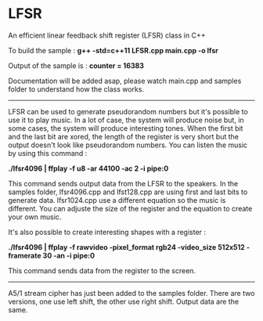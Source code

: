 # LFSR
An efficient linear feedback shift register (LFSR) class in C++

To build the sample : **g++ -std=c++11 LFSR.cpp main.cpp -o lfsr**

Output of the sample is : **counter = 16383**

Documentation will be added asap, please watch main.cpp and samples folder to understand how the class works.

----------------------------------------

LFSR can be used to generate pseudorandom numbers but it's possible to use it to play music. In a lot of case, the system will produce noise but, in some cases, the system will produce interesting tones. When the first bit and the last bit are xored, the length of the register is very short but the output doesn't look like pseudorandom numbers. You can listen the music by using this command : 

**./lfsr4096 | ffplay -f u8 -ar 44100 -ac 2 -i pipe:0**

This command sends output data from the LFSR to the speakers. In the samples folder, lfsr4096.cpp and lfst128.cpp are using first and last bits to generate data. lfsr1024.cpp use a different equation so the music is different. You can adjuste the size of the register and the equation to create your own music. 

It's also possible to create interesting shapes with a register :

**./lfsr4096 | ffplay -f rawvideo -pixel_format rgb24 -video_size 512x512 -framerate 30 -an -i pipe:0**

This command sends data from the register to the screen.

----------------------------------------

A5/1 stream cipher has just been added to the samples folder. There are two versions, one use left shift, the other use right shift. Output data are the same.
